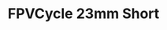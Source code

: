 ---
Category: Motors
color: red
order: 8
title: FPVCycle 23mm Short
link: https://fpvcycle.com/collections/motors/products/fpvcycle-2203-motor-choose-kv
text: "KababFPV has made these motors to be the best cinewhoop motors out there.
  Not sure if they are THE best, but a lot of people use them and really like
  them "
price: $19.99
point1: "Size: 23??"
point2: "Weight: 17g"
point3: "KV: 2350/3450"
point4: "Prop Mount: M3/M5 Shaft"
---
